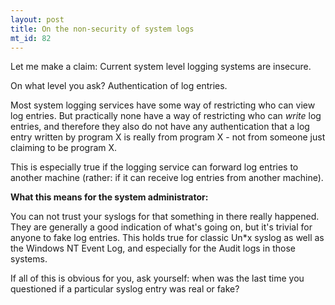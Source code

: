 ```yaml
--- 
layout: post
title: On the non-security of system logs
mt_id: 82
---
```

Let me make a claim:
  Current system level logging systems are insecure.

On what level you ask? Authentication of log entries.

Most system logging services have some way of restricting who can view log entries. But practically none have a way of restricting who can *write* log entries, and therefore they also do not have any authentication that a log entry written by program X is really from program X - not from someone just claiming to be program X.

This is especially true if the logging service can forward log entries to another machine (rather: if it can receive log entries from another machine).


**What this means for the system administrator:**

You can not trust your syslogs for that something in there really happened. They are generally a good indication of what's going on, but it's trivial for anyone to fake log entries.
This holds true for classic Un*x syslog as well as the Windows NT Event Log, and especially for the Audit logs in those systems.

If all of this is obvious for you, ask yourself: when was the last time you questioned if a particular syslog entry was real or fake?
 
